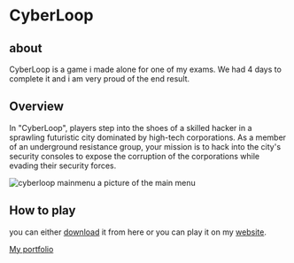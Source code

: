 # CyberLoop

## about
CyberLoop is a game i made alone for one of my exams. We had 4 days to complete it and i am very proud of the end result.

## Overview
In "CyberLoop", players step into the shoes of a skilled hacker in a sprawling futuristic city dominated by high-tech corporations. As a member of an underground resistance group, your mission is to hack into the city's security consoles to expose the corruption of the corporations while evading their security forces.

![cyberloop mainmenu](https://github.com/IDontCaramel/cyberloop/assets/120132450/c6005326-454b-4ecb-a697-0e34c22932c5)
a picture of the main menu

## How to play
you can either [download](https://github.com/IDontCaramel/cyberloop.git) it from here or you can play it on my [website](https://www.lucaskoot.nl).

[My portfolio](https://www.lucaskoot.nl)

